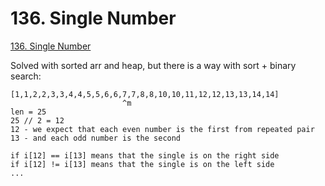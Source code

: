 # 136. Single Number

[136. Single Number](https://leetcode.com/problems/single-number/)

Solved with sorted arr and heap, but there is a way with sort + binary search:

```
[1,1,2,2,3,3,4,4,5,5,6,6,7,7,8,8,10,10,11,12,12,13,13,14,14]
                         ^m
len = 25
25 // 2 = 12
12 - we expect that each even number is the first from repeated pair
13 - and each odd number is the second

if i[12] == i[13] means that the single is on the right side
if i[12] != i[13] means that the single is on the left side
...
```
